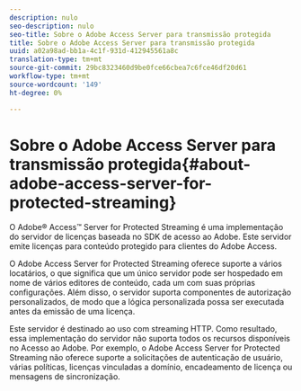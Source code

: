 ```yaml
---
description: nulo
seo-description: nulo
seo-title: Sobre o Adobe Access Server para transmissão protegida
title: Sobre o Adobe Access Server para transmissão protegida
uuid: a02a98ad-bb1a-4c1f-931d-412945561a8c
translation-type: tm+mt
source-git-commit: 29bc8323460d9be0fce66cbea7c6fce46df20d61
workflow-type: tm+mt
source-wordcount: '149'
ht-degree: 0%

---
```



# Sobre o Adobe Access Server para transmissão protegida{#about-adobe-access-server-for-protected-streaming}

O Adobe® Access™ Server for Protected Streaming é uma implementação do servidor de licenças baseada no SDK de acesso ao Adobe. Este servidor emite licenças para conteúdo protegido para clientes do Adobe Access.

O Adobe Access Server for Protected Streaming oferece suporte a vários locatários, o que significa que um único servidor pode ser hospedado em nome de vários editores de conteúdo, cada um com suas próprias configurações. Além disso, o servidor suporta componentes de autorização personalizados, de modo que a lógica personalizada possa ser executada antes da emissão de uma licença.

Este servidor é destinado ao uso com streaming HTTP. Como resultado, essa implementação do servidor não suporta todos os recursos disponíveis no Acesso ao Adobe. Por exemplo, o Adobe Access Server for Protected Streaming não oferece suporte a solicitações de autenticação de usuário, várias políticas, licenças vinculadas a domínio, encadeamento de licença ou mensagens de sincronização.
